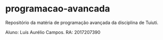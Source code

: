 # programacao-avancada
Repositório da matéria de programação avançada da disciplina de Tuiuti.

Aluno: Luís Aurélio Campos.
RA: 2017207390
